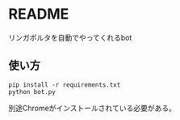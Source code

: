 # README

リンガポルタを自動でやってくれるbot  

## 使い方
```
pip install -r requirements.txt
python bot.py
```

別途Chromeがインストールされている必要がある。